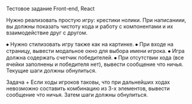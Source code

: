 Тестовое задание Front-end, React

Нужно реализовать простую игру: крестики нолики.
При написаниии, вы должны показать чистоту кода и работу с компонентами и их взаимодействие друг с другом.

 
⦁	Нужно стилизовать игру также как на картинке.
⦁	При входе на страницу, вывести модальное окно для выбора имени игрока.
⦁	Игра должна содержать счетчик победителей.
⦁	При отсутствии хода (все ячейки заполнены и победителя нет), вывести сообщение что ничья. Текущие шаги должны обнулиться.

Задача + Если ходы игроков таковы, что при дальнейших ходах невозможно составить комбинацию из 3-х элементов, вывести сообщение что ничья. Затем шаги должны обнулиться.
